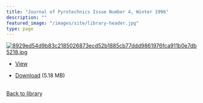 ```yaml
---
title: "Journal of Pyrotechnics Issue Number 4, Winter 1996"
description: ""
featured_image: "/images/site/library-header.jpg"
type: page
---
```


<a href="https://drive.google.com/file/d/1K-MrmZKayBroQqwiKpoJF-HgGGfojaSv/view" target="_blank">![8929ed54d9b83c2185026873ecd52b1885cb77ddd9861976fca911b0e7db5218.jpg](/images/library/8929ed54d9b83c2185026873ecd52b1885cb77ddd9861976fca911b0e7db5218.jpg)</a>
* <a href="https://drive.google.com/file/d/1K-MrmZKayBroQqwiKpoJF-HgGGfojaSv/view" target="_blank">View</a>

* [Download](https://drive.google.com/uc?export=download&id=1K-MrmZKayBroQqwiKpoJF-HgGGfojaSv) (5.18 MB)

<br />[Back to library](/library/)
